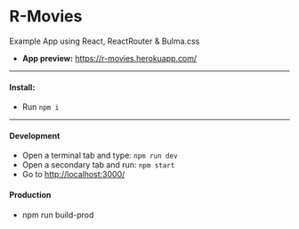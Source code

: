 # R-Movies
Example App using React, ReactRouter & Bulma.css
- **App preview:** <https://r-movies.herokuapp.com/>

---
#### Install:
 - Run `npm i`

---

#### Development
 - Open a terminal tab and type: `npm run dev`
 - Open a secondary tab and run: `npm start`
 - Go to <http://localhost:3000/>

#### Production
 - npm run build-prod
